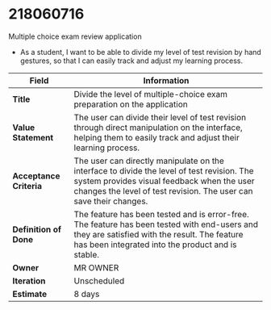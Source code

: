 # 218060716
Multiple choice exam review application
- As a student, I want to be able to divide my level of test revision by hand gestures, so that I can easily track and adjust my learning process.

| Field                 | Information                                                                 |
|-----------------------|-----------------------------------------------------------------------------|
| **Title**             | Divide the level of multiple-choice exam preparation on the application     |
| **Value Statement**   | The user can divide their level of test revision through direct manipulation on the interface, helping them to easily track and adjust their learning process. |
| **Acceptance Criteria** | The user can directly manipulate on the interface to divide the level of test revision. The system provides visual feedback when the user changes the level of test revision. The user can save their changes. |
| **Definition of Done** | The feature has been tested and is error-free. The feature has been tested with end-users and they are satisfied with the result. The feature has been integrated into the product and is stable. |
| **Owner**             | MR OWNER                                                                    |
| **Iteration**         | Unscheduled                                                                 |
| **Estimate**          | 8 days                                                                      |

